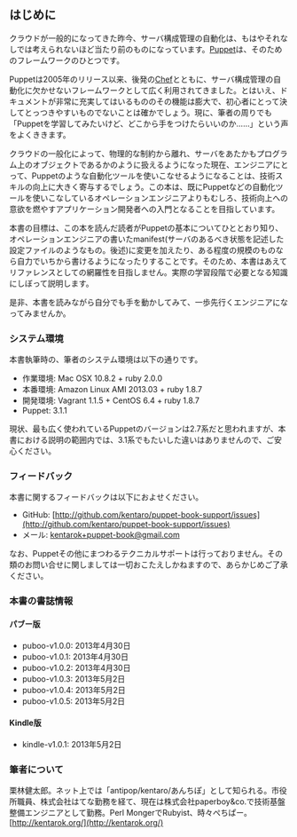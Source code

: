 ## はじめに

クラウドが一般的になってきた昨今、サーバ構成管理の自動化は、もはやそれなしでは考えられないほど当たり前のものになっています。[Puppet](https://puppetlabs.com/)は、そのためのフレームワークのひとつです。

Puppetは2005年のリリース以来、後発の[Chef](http://www.opscode.com/chef/)とともに、サーバ構成管理の自動化に欠かせないフレームワークとして広く利用されてきました。とはいえ、ドキュメントが非常に充実してはいるもののその機能は膨大で、初心者にとって決してとっつきやすいものでないことは確かでしょう。現に、筆者の周りでも「Puppetを学習してみたいけど、どこから手をつけたらいいのか……」という声をよくききます。

クラウドの一般化によって、物理的な制約から離れ、サーバをあたかもプログラム上のオブジェクトであるかのように扱えるようになった現在、エンジニアにとって、Puppetのような自動化ツールを使いこなせるようになることは、技術スキルの向上に大きく寄与するでしょう。この本は、既にPuppetなどの自動化ツールを使いこなしているオペレーションエンジニアよりもむしろ、技術向上への意欲を燃やすアプリケーション開発者への入門となることを目指しています。

本書の目標は、この本を読んだ読者がPuppetの基本についてひととおり知り、オペレーションエンジニアの書いたmanifest(サーバのあるべき状態を記述した設定ファイルのようなもの。後述)に変更を加えたり、ある程度の規模のものなら自力でいちから書けるようになったりすることです。そのため、本書はあえてリファレンスとしての網羅性を目指しません。実際の学習段階で必要となる知識にしぼって説明します。

是非、本書を読みながら自分でも手を動かしてみて、一歩先行くエンジニアになってみませんか。

### システム環境

本書執筆時の、筆者のシステム環境は以下の通りです。

  * 作業環境: Mac OSX 10.8.2 + ruby 2.0.0
  * 本番環境: Amazon Linux AMI 2013.03 + ruby 1.8.7
  * 開発環境: Vagrant 1.1.5 + CentOS 6.4 + ruby 1.8.7
  * Puppet: 3.1.1

現状、最も広く使われているPuppetのバージョンは2.7系だと思われますが、本書における説明の範囲内では、3.1系でもたいした違いはありませんので、ご安心ください。

### フィードバック

本書に関するフィードバックは以下におよせください。

  * GitHub: [http://github.com/kentaro/puppet-book-support/issues](http://github.com/kentaro/puppet-book-support/issues)
  * メール: kentarok+puppet-book@gmail.com

なお、Puppetその他にまつわるテクニカルサポートは行っておりません。その類のお問い合せに関しましては一切おこたえしかねますので、あらかじめご了承ください。

### 本書の書誌情報

#### パブー版

  * puboo-v1.0.0: 2013年4月30日
  * puboo-v1.0.1: 2013年4月30日
  * puboo-v1.0.2: 2013年4月30日
  * puboo-v1.0.3: 2013年5月2日
  * puboo-v1.0.4: 2013年5月2日
  * puboo-v1.0.5: 2013年5月2日

#### Kindle版

  * kindle-v1.0.1: 2013年5月2日

### 筆者について

栗林健太郎。ネット上では「antipop/kentaro/あんちぽ」として知られる。市役所職員、株式会社はてな勤務を経て、現在は株式会社paperboy&co.で技術基盤整備エンジニアとして勤務。Perl MongerでRubyist、時々ぺちぱー。[http://kentarok.org/](http://kentarok.org/)
